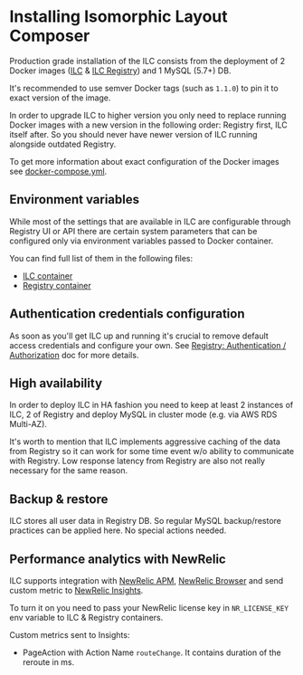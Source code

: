 # Installing Isomorphic Layout Composer

Production grade installation of the ILC consists from the deployment of 2 Docker images 
([ILC](https://hub.docker.com/r/namecheap/ilc) & [ILC Registry](https://hub.docker.com/r/namecheap/ilc_registry)) 
and 1 MySQL (5.7+) DB. 

It's recommended to use semver Docker tags (such as `1.1.0`) to pin it to exact version of the image.

In order to upgrade ILC to higher version you only need to replace running Docker images with a new version 
in the following order: Registry first, ILC itself after. 
So you should never have newer version of ILC running alongside outdated Registry. 

To get more information about exact configuration of the Docker images see [docker-compose.yml](../docker-compose.yml).

## Environment variables

While most of the settings that are available in ILC are configurable through Registry UI or API there are certain system
parameters that can be configured only via environment variables passed to Docker container.

You can find full list of them in the following files:

* [ILC container](../ilc/config/custom-environment-variables.json5)
* [Registry container](../registry/config/custom-environment-variables.ts)

## Authentication credentials configuration

As soon as you'll get ILC up and running it's crucial to remove default access credentials and configure your own.
See [Registry: Authentication / Authorization](./registry.md#authentication--authorization) doc for more details.

## High availability

In order to deploy ILC in HA fashion you need to keep at least 2 instances of ILC, 2 of Registry and deploy MySQL in cluster mode (e.g. via AWS RDS Multi-AZ).

It's worth to mention that ILC implements aggressive caching of the data from Registry so it can work for some time event w/o 
ability to communicate with Registry. Low response latency from Registry are also not really necessary for the same reason.


## Backup & restore

ILC stores all user data in Registry DB. So regular MySQL backup/restore practices can be applied here. 
No special actions needed.

## Performance analytics with NewRelic

ILC supports integration with [NewRelic APM](https://newrelic.com/products/application-monitoring), 
[NewRelic Browser](https://newrelic.com/products/browser-monitoring) and send custom metric to 
[NewRelic Insights](https://newrelic.com/products/insights). 
 
To turn it on you need to pass your NewRelic license key in `NR_LICENSE_KEY` env variable to ILC & Registry containers.

Custom metrics sent to Insights:
* PageAction with Action Name `routeChange`. It contains duration of the reroute in ms.